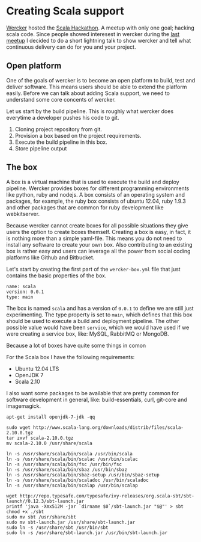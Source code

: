 # Creating Scala support

[Wercker](http://wercker.com) hosted the [Scala Hackathon](http://www.meetup.com/amsterdam-scala/events/116311362/). A meetup with only one goal; hacking scala code. Since people showed interesest in wercker during the [last meetup](http://www.meetup.com/amsterdam-scala/events/116300402/) I decided to do a short lightning talk to show wercker and tell what continuous delivery can do for you and your project.

## Open platform

One of the goals of wercker is to become an open platform to build, test and deliver software. This means users should be able to extend the platform easily. Before we can talk about adding Scala support, we need to understand some core concents of wercker.

Let us start by the build pipeline. This is roughly what wercker does everytime a developer pushes his code to git.

1. Cloning project repository from git.
2. Provision a box based on the project requirements.
3. Execute the build pipeline in this box.
4. Store pipeline output

## The box

A box is a virtual machine that is used to execute the build and deploy pipeline. Wercker provides boxes for different programming environments like python, ruby and nodejs. A box consists of an operating system and packages, for example, the ruby box consists of ubuntu 12.04, ruby 1.9.3 and other packages that are common for ruby development like webkitserver. 

Because wercker cannot create boxes for all possible situations they give users the option to create boxes themself. Creating a box is easy, in fact, it is nothing more than a simple yaml-file. This means you do not need to install any software to create your own box. Also contributing to an existing box is rather easy and users can leverage all the power from social coding platforms like Github and Bitbucket.

Let's start by creating the first part of the `wercker-box.yml` file that just contains the basic properties of the box.

	name: scala
	version: 0.0.1
	type: main

The box is named `scala` and has a version of `0.0.1` to define we are still just experimenting. The type property is set to `main`, which defines that this box should be used to execute a build and deployment pipeline. The other possible value would have been `service`, which we would have used if we were creating a service box, like: MySQL, RabbitMQ or MongoDB.

Because a lot of boxes have quite some things in comon 

For the Scala box I have the following requirements:

* Ubuntu 12.04 LTS
* OpenJDK 7
* Scala 2.10

I also want some packages to be available that are pretty common for software development in general, like: build-essentials, curl, git-core and imagemagick.


	apt-get install openjdk-7-jdk -qq
	
	sudo wget http://www.scala-lang.org/downloads/distrib/files/scala-2.10.0.tgz
	tar zxvf scala-2.10.0.tgz
	mv scala-2.10.0 /usr/share/scala
	
	ln -s /usr/share/scala/bin/scala /usr/bin/scala
	ln -s /usr/share/scala/bin/scalac /usr/bin/scalac
	ln -s /usr/share/scala/bin/fsc /usr/bin/fsc
	ln -s /usr/share/scala/bin/sbaz /usr/bin/sbaz
	ln -s /usr/share/scala/bin/sbaz-setup /usr/bin/sbaz-setup
	ln -s /usr/share/scala/bin/scaladoc /usr/bin/scaladoc
	ln -s /usr/share/scala/bin/scalap /usr/bin/scalap

	wget http://repo.typesafe.com/typesafe/ivy-releases/org.scala-sbt/sbt-launch//0.12.3/sbt-launch.jar
	printf 'java -Xmx512M -jar `dirname $0`/sbt-launch.jar "$@"' > sbt
	chmod +x ./sbt
	sudo mv sbt /usr/share/sbt
	sudo mv sbt-launch.jar /usr/share/sbt-launch.jar
	sudo ln -s /usr/share/sbt /usr/bin/sbt
	sudo ln -s /usr/share/sbt-launch.jar /usr/bin/sbt-launch.jar